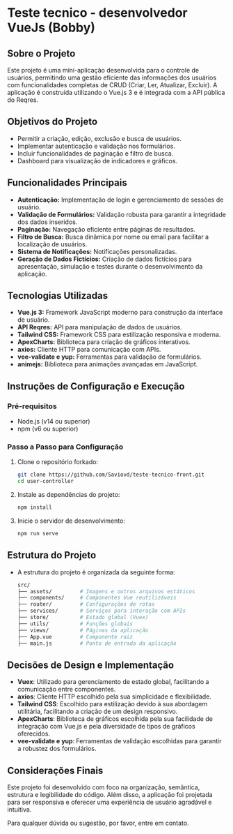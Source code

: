 # Teste tecnico - desenvolvedor VueJs (Bobby)

## Sobre o Projeto
Este projeto é uma mini-aplicação desenvolvida para o controle de usuários, permitindo uma gestão eficiente das informações dos usuários com funcionalidades completas de CRUD (Criar, Ler, Atualizar, Excluir). A aplicação é construída utilizando o Vue.js 3 e é integrada com a API pública do Reqres.

## Objetivos do Projeto
- Permitir a criação, edição, exclusão e busca de usuários.
- Implementar autenticação e validação nos formulários.
- Incluir funcionalidades de paginação e filtro de busca.
- Dashboard para visualização de indicadores e gráficos.

## Funcionalidades Principais
- **Autenticação:** Implementação de login e gerenciamento de sessões de usuário.
- **Validação de Formulários:** Validação robusta para garantir a integridade dos dados inseridos.
- **Paginação:** Navegação eficiente entre páginas de resultados.
- **Filtro de Busca:** Busca dinâmica por nome ou email para facilitar a localização de usuários.
- **Sistema de Notificações:** Notificações personalizadas.
- **Geração de Dados Fictícios:** Criação de dados fictícios para apresentação, simulação e testes durante o desenvolvimento da aplicação.

## Tecnologias Utilizadas
- **Vue.js 3:** Framework JavaScript moderno para construção da interface de usuário.
- **API Reqres:** API para manipulação de dados de usuários.
- **Tailwind CSS:** Framework CSS para estilização responsiva e moderna.
- **ApexCharts:** Biblioteca para criação de gráficos interativos.
- **axios:** Cliente HTTP para comunicação com APIs.
- **vee-validate e yup:** Ferramentas para validação de formulários.
- **animejs:** Biblioteca para animações avançadas em JavaScript.


## Instruções de Configuração e Execução

### Pré-requisitos
- Node.js (v14 ou superior)
- npm (v6 ou superior)

### Passo a Passo para Configuração

1. Clone o repositório forkado:
    ```bash
    git clone https://github.com/Saviovd/teste-tecnico-front.git
    cd user-controller

2. Instale as dependências do projeto:
    ```bash
    npm install

3. Inicie o servidor de desenvolvimento:
    ```bash
    npm run serve


## Estrutura do Projeto
- A estrutura do projeto é organizada da seguinte forma:
    ```bash
    src/
    ├── assets/         # Imagens e outros arquivos estáticos
    ├── components/     # Componentes Vue reutilizáveis
    ├── router/         # Configurações de rotas
    ├── services/       # Serviços para interação com APIs
    ├── store/          # Estado global (Vuex)
    ├── utils/          # Funções globais
    ├── views/          # Páginas da aplicação
    ├── App.vue         # Componente raiz
    ├── main.js         # Ponto de entrada da aplicação

## Decisões de Design e Implementação

- **Vuex**: Utilizado para gerenciamento de estado global, facilitando a comunicação entre componentes.
- **axios**: Cliente HTTP escolhido pela sua simplicidade e flexibilidade.
- **Tailwind CSS**: Escolhido para estilização devido à sua abordagem utilitária, facilitando a criação de um design responsivo.
- **ApexCharts**: Biblioteca de gráficos escolhida pela sua facilidade de integração com Vue.js e pela diversidade de tipos de gráficos oferecidos.
- **vee-validate e yup**: Ferramentas de validação escolhidas para garantir a robustez dos formulários.

## Considerações Finais

Este projeto foi desenvolvido com foco na organização, semântica, estrutura e legibilidade do código. Além disso, a aplicação foi projetada para ser responsiva e oferecer uma experiência de usuário agradável e intuitiva.

Para qualquer dúvida ou sugestão, por favor, entre em contato.
